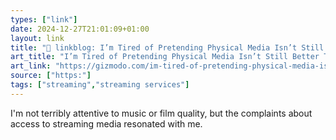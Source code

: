 ```yaml
---
types: ["link"]
date: 2024-12-27T21:01:09+01:00
layout: link
title: "🔗 linkblog: I’m Tired of Pretending Physical Media Isn’t Still Better Than Streaming Digital'"
art_title: "I’m Tired of Pretending Physical Media Isn’t Still Better Than Streaming Digital"
art_link: "https://gizmodo.com/im-tired-of-pretending-physical-media-isnt-still-better-than-streaming-digital-2000543458"
source: ["https:"]
tags: ["streaming","streaming services"]
---
```

I'm not terribly attentive to music or film quality, but the complaints about access to streaming media resonated with me.
